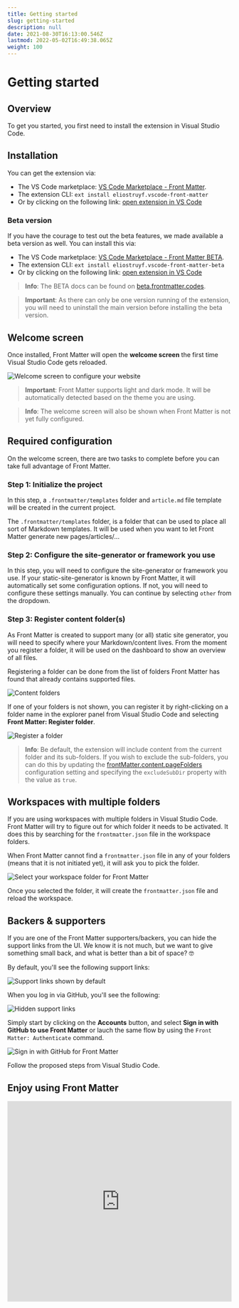```yaml
---
title: Getting started
slug: getting-started
description: null
date: 2021-08-30T16:13:00.546Z
lastmod: 2022-05-02T16:49:38.065Z
weight: 100
---
```


# Getting started

## Overview

To get you started, you first need to install the extension in Visual Studio Code. 

## Installation

You can get the extension via:

- The VS Code marketplace: [VS Code Marketplace - Front Matter](https://marketplace.visualstudio.com/items?itemName=eliostruyf.vscode-front-matter).
- The extension CLI: `ext install eliostruyf.vscode-front-matter`
- Or by clicking on the following link: <a href="" title="open extension in VS Code" data-vscode="vscode:extension/eliostruyf.vscode-front-matter">open extension in VS Code</a>

### Beta version

If you have the courage to test out the beta features, we made available a beta version as well. You can install this via:

- The VS Code marketplace: [VS Code Marketplace - Front Matter BETA](https://marketplace.visualstudio.com/items?itemName=eliostruyf.vscode-front-matter-beta).
- The extension CLI: `ext install eliostruyf.vscode-front-matter-beta`
- Or by clicking on the following link: <a href="" title="open extension in VS Code" data-vscode="vscode:extension/eliostruyf.vscode-front-matter-beta">open extension in VS Code</a>

> **Info**: The BETA docs can be found on [beta.frontmatter.codes](https://beta.frontmatter.codes).

> **Important**: As there can only be one version running of the extension, you will need to uninstall the main version before installing the beta version.

## Welcome screen

Once installed, Front Matter will open the **welcome screen** the first time Visual Studio Code gets reloaded.

![Welcome screen to configure your website](/releases/v7.2.0/welcome-screen-7.2.0.png)

> **Important**: Front Matter supports light and dark mode. It will be automatically detected based on the theme you are using.

> **Info**: The welcome screen will also be shown when Front Matter is not yet fully configured.

## Required configuration

On the welcome screen, there are two tasks to complete before you can take full advantage of Front Matter. 

### Step 1: Initialize the project

In this step, a `.frontmatter/templates` folder and `article.md` file template will be created in the current project.

The `.frontmatter/templates` folder, is a folder that can be used to place all sort of Markdown templates. It will be used when you want to let Front Matter generate new pages/articles/...

### Step 2: Configure the site-generator or framework you use

In this step, you will need to configure the site-generator or framework you use. If your static-site-generator is known by Front Matter, it will automatically set some configuration options. If not, you will need to configure these settings manually. You can continue by selecting `other` from the dropdown.

### Step 3: Register content folder(s)

As Front Matter is created to support many (or all) static site generator, you will need to specify where your Markdown/content lives. From the moment you register a folder, it will be used on the dashboard to show an overview of all files.

Registering a folder can be done from the list of folders Front Matter has found that already contains supported files.

![Content folders](/releases/v7.2.0/content-list.png)

If one of your folders is not shown, you can register it by right-clicking on a folder name in the explorer panel from Visual Studio Code and selecting **Front Matter: Register folder**.

![Register a folder](/assets/register-folder.png)

> **Info**: Be default, the extension will include content from the current folder and its sub-folders. If you wish to exclude the sub-folders, you can do this by updating the [frontMatter.content.pageFolders](/docs/settings#frontmatter.content.pagefolders) configuration setting and specifying the `excludeSubDir` property with the value as `true`.

## Workspaces with multiple folders

If you are using workspaces with multiple folders in Visual Studio Code. Front Matter will try to figure out for which folder it needs to be activated. It does this by searching for the `frontmatter.json` file in the workspace folders.

When Front Matter cannot find a `frontmatter.json` file in any of your folders (means that it is not initiated yet), it will ask you to pick the folder.

![Select your workspace folder for Front Matter](/releases/v5.0.0/workspace-folder.png)

Once you selected the folder, it will create the `frontmatter.json` file and reload the workspace.

## Backers & supporters

If you are one of the Front Matter supporters/backers, you can hide the support links from the UI. We know it is not much, but we want to give something small back, and what is better than a bit of space? 🤓

By default, you'll see the following support links:

![Support links shown by default](/releases/v6.0.0/support-links.png)

When you log in via GitHub, you'll see the following:

![Hidden support links](/releases/v6.0.0/support-links-hidden.png)

Simply start by clicking on the **Accounts** button, and select **Sign in with GitHub to use Front Matter** or lauch the same flow by using the `Front Matter: Authenticate` command.

![Sign in with GitHub for Front Matter](/releases/v6.0.0/signin-github.png)

Follow the proposed steps from Visual Studio Code.

## Enjoy using Front Matter

<iframe src="https://player.vimeo.com/video/630150787?h=9988cff4f0&amp;title=0&amp;byline=0&amp;portrait=0&amp;speed=0&amp;badge=0&amp;autopause=0&amp;player_id=0&amp;app_id=56727" width="100%" height="450" frameborder="0" allow="autoplay; fullscreen; picture-in-picture" allowfullscreen title="Front Matter - Installation"></iframe>